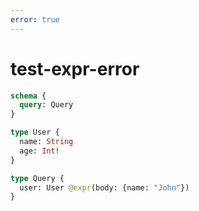 ```yaml
---
error: true
---
```


# test-expr-error

```graphql @config
schema {
  query: Query
}

type User {
  name: String
  age: Int!
}

type Query {
  user: User @expr(body: {name: "John"})
}
```

